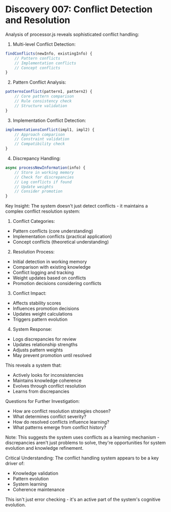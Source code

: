 # Discovery 007: Conflict Detection and Resolution

Analysis of processor.js reveals sophisticated conflict handling:

1. Multi-level Conflict Detection:
```javascript
findConflicts(newInfo, existingInfo) {
    // Pattern conflicts
    // Implementation conflicts
    // Concept conflicts
}
```

2. Pattern Conflict Analysis:
```javascript
patternsConflict(pattern1, pattern2) {
    // Core pattern comparison
    // Rule consistency check
    // Structure validation
}
```

3. Implementation Conflict Detection:
```javascript
implementationsConflict(impl1, impl2) {
    // Approach comparison
    // Constraint validation
    // Compatibility check
}
```

4. Discrepancy Handling:
```javascript
async processNewInformation(info) {
    // Store in working memory
    // Check for discrepancies
    // Log conflicts if found
    // Update weights
    // Consider promotion
}
```

Key Insight: The system doesn't just detect conflicts - it maintains a complex conflict resolution system:

1. Conflict Categories:
- Pattern conflicts (core understanding)
- Implementation conflicts (practical application)
- Concept conflicts (theoretical understanding)

2. Resolution Process:
- Initial detection in working memory
- Comparison with existing knowledge
- Conflict logging and tracking
- Weight updates based on conflicts
- Promotion decisions considering conflicts

3. Conflict Impact:
- Affects stability scores
- Influences promotion decisions
- Updates weight calculations
- Triggers pattern evolution

4. System Response:
- Logs discrepancies for review
- Updates relationship strengths
- Adjusts pattern weights
- May prevent promotion until resolved

This reveals a system that:
- Actively looks for inconsistencies
- Maintains knowledge coherence
- Evolves through conflict resolution
- Learns from discrepancies

Questions for Further Investigation:
- How are conflict resolution strategies chosen?
- What determines conflict severity?
- How do resolved conflicts influence learning?
- What patterns emerge from conflict history?

Note: This suggests the system uses conflicts as a learning mechanism - discrepancies aren't just problems to solve, they're opportunities for system evolution and knowledge refinement.

Critical Understanding:
The conflict handling system appears to be a key driver of:
- Knowledge validation
- Pattern evolution
- System learning
- Coherence maintenance

This isn't just error checking - it's an active part of the system's cognitive evolution.
